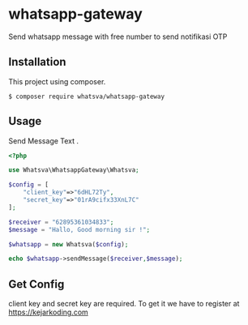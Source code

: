 # whatsapp-gateway
Send whatsapp message with free number to send notifikasi OTP

## Installation
This project using composer.
```
$ composer require whatsva/whatsapp-gateway
```

## Usage
Send Message Text .
```php
<?php

use Whatsva\WhatsappGateway\Whatsva;

$config = [
    "client_key"=>"6dHL72Ty",
    "secret_key"=>"01rA9cifx33XnL7C"
];

$receiver = "62895361034833";
$message = "Hallo, Good morning sir !";

$whatsapp = new Whatsva($config);

echo $whatsapp->sendMessage($receiver,$message);

```

## Get Config 
client key and secret key are required.
To get it we have to register at https://kejarkoding.com